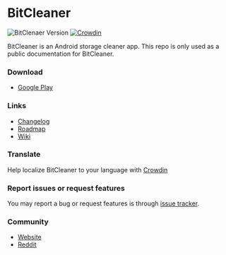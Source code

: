 # BitCleaner
![BitClenaer Version](https://img.shields.io/badge/version-1.0.11-brightgreen)
[![Crowdin](https://badges.crowdin.net/bitcleaner/localized.svg)](https://crowdin.com/project/bitcleaner)

BitCleaner is an Android storage cleaner app.
This repo is only used as a public documentation for BitCleaner.

### Download
- [Google Play](https://play.google.com/store/apps/details?id=com.lemonern.bitcleaner)

### Links
- [Changelog](CHANGELOG.md)
- [Roadmap](https://github.com/lemonern/bitcleaner/projects)
- [Wiki](https://github.com/lemonern/bitcleaner/wiki)

### Translate
Help localize BitCleaner to your language with [Crowdin](https://crowdin.com/project/bitcleaner)

### Report issues or request features
You may report a bug or request features is through [issue tracker](https://github.com/lemonern/bitcleaner/issues/new).

### Community
- [Website](https://bitcleaner.lemonern.com)
- [Reddit](https://www.reddit.com/r/BitCleaner/)
